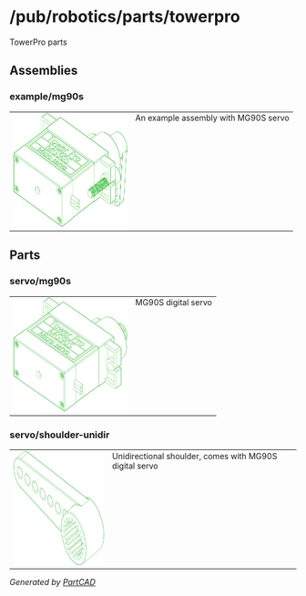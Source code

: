 # /pub/robotics/parts/towerpro

TowerPro parts

## Assemblies

### example/mg90s
<table><tr>
<td valign=top><img src="./example/mg90s.svg" width="200" height="200"></td>
<td valign=top>An example assembly with MG90S servo</td>
</tr></table>

## Parts

### servo/mg90s
<table><tr>
<td valign=top><img src="./servo/mg90s.svg" width="200" height="200"></td>
<td valign=top>MG90S digital servo</td>
</tr></table>

### servo/shoulder-unidir
<table><tr>
<td valign=top><img src="./servo/shoulder-unidir.svg" width="200" height="200"></td>
<td valign=top>Unidirectional shoulder, comes with MG90S digital servo</td>
</tr></table>

*Generated by [PartCAD](https://partcad.org/)*

